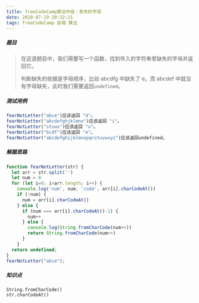 ```yaml
---
title: freeCodeCamp算法中级：丢失的字母
date: 2020-07-19 20:32:21
tags: freeCodeCamp 前端 算法
---
```

##### 题目

> 在这道题目中，我们需要写一个函数，找到传入的字符串里缺失的字母并返回它。
>
> 判断缺失的依据是字母顺序，比如 abcdfg 中缺失了 e。而 abcdef 中就没有字母缺失，此时我们需要返回`undefined`。

##### 测试用例

```javascript
fearNotLetter("abce")应该返回 "d"。
fearNotLetter("abcdefghjklmno")应该返回 "i"。
fearNotLetter("stvwx")应该返回 "u"。
fearNotLetter("bcdf")应该返回 "e"。
fearNotLetter("abcdefghijklmnopqrstuvwxyz")应该返回undefined。
```

##### 解题思路

```javascript
function fearNotLetter(str) {
  let arr = str.split('')
  let num = 0
  for (let i=0; i<arr.length; i++) {
    console.log('num', num, 'code', arr[i].charCodeAt())
    if (!num) {
      num = arr[i].charCodeAt()
    } else {
      if (num === arr[i].charCodeAt()-1) {
        num++
      } else {
        console.log(String.fromCharCode(num++))
        return String.fromCharCode(num++)
      }
    }
  return undefined;
}
fearNotLetter("abce");
```

##### 知识点

```
String.fromCharCode()
str.charCodeAt()
```

